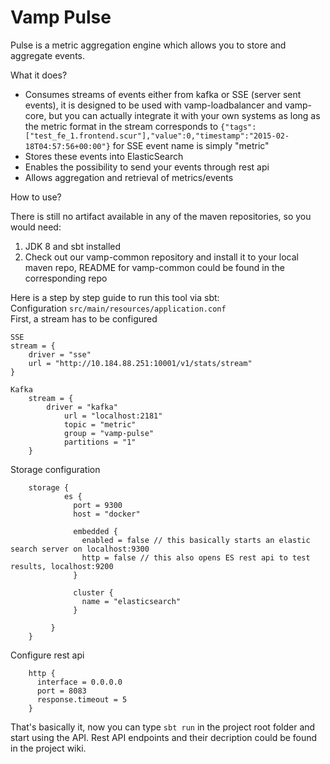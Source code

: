 Vamp Pulse
===============================

Pulse is a metric aggregation engine which allows you to store and aggregate events.   


What it does?

- Consumes streams of events either from kafka or SSE (server sent events), it is designed to be used with vamp-loadbalancer
    and vamp-core, but you can actually integrate it with your own systems as long as the metric format in the stream
    corresponds to `{"tags":["test_fe_1.frontend.scur"],"value":0,"timestamp":"2015-02-18T04:57:56+00:00"}`
    for SSE event name is simply "metric"
- Stores these events into ElasticSearch
- Enables the possibility to send your events through rest api
- Allows aggregation and retrieval of metrics/events


How to use?

There is still no artifact available in any of the maven repositories, so you would need:
1. JDK 8 and sbt installed
2. Check out our vamp-common repository and install it to your local maven repo, README for vamp-common could be found in the corresponding repo

Here is a step by step guide to run this tool via sbt:   
Configuration  `src/main/resources/application.conf`    
 First, a stream has to be configured

```
SSE
stream = {
    driver = "sse"
    url = "http://10.184.88.251:10001/v1/stats/stream"
}

Kafka
    stream = {
        driver = "kafka"
            url = "localhost:2181"
            topic = "metric"
            group = "vamp-pulse"
            partitions = "1"
    }
```

Storage configuration
               
        storage {
                es {
                  port = 9300
                  host = "docker"

                  embedded {
                    enabled = false // this basically starts an elastic search server on localhost:9300
                    http = false // this also opens ES rest api to test results, localhost:9200
                  }
            
                  cluster {
                    name = "elasticsearch"
                  }

             }
        }

Configure rest api 
        
        http {
          interface = 0.0.0.0
          port = 8083
          response.timeout = 5
        }
        
    
That's basically it, now you can type `sbt run` in the project root folder and start using the API. Rest API endpoints and their decription could be found in the project wiki.
        
